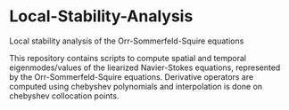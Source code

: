 # Local-Stability-Analysis
Local stability analysis of the Orr-Sommerfeld-Squire equations

This repository contains scripts to compute spatial and temporal eigenmodes/values of the liearized Navier-Stokes equations, represented by the Orr-Sommerfeld-Squire equations. 
Derivative operators are computed using chebyshev polynomials and interpolation is done on chebyshev collocation points.
